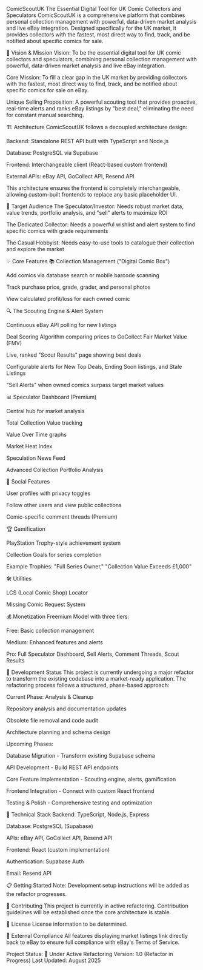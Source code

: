 ComicScoutUK
The Essential Digital Tool for UK Comic Collectors and Speculators
ComicScoutUK is a comprehensive platform that combines personal collection management with powerful, data-driven market analysis and live eBay integration. Designed specifically for the UK market, it provides collectors with the fastest, most direct way to find, track, and be notified about specific comics for sale.

🎯 Vision & Mission
Vision: To be the essential digital tool for UK comic collectors and speculators, combining personal collection management with powerful, data-driven market analysis and live eBay integration.

Core Mission: To fill a clear gap in the UK market by providing collectors with the fastest, most direct way to find, track, and be notified about specific comics for sale on eBay.

Unique Selling Proposition: A powerful scouting tool that provides proactive, real-time alerts and ranks eBay listings by "best deal," eliminating the need for constant manual searching.

🏗️ Architecture
ComicScoutUK follows a decoupled architecture design:

Backend: Standalone REST API built with TypeScript and Node.js

Database: PostgreSQL via Supabase

Frontend: Interchangeable client (React-based custom frontend)

External APIs: eBay API, GoCollect API, Resend API

This architecture ensures the frontend is completely interchangeable, allowing custom-built frontends to replace any basic placeholder UI.

🎯 Target Audience
The Speculator/Investor: Needs robust market data, value trends, portfolio analysis, and "sell" alerts to maximize ROI

The Dedicated Collector: Needs a powerful wishlist and alert system to find specific comics with grade requirements

The Casual Hobbyist: Needs easy-to-use tools to catalogue their collection and explore the market

✨ Core Features
📚 Collection Management ("Digital Comic Box")

Add comics via database search or mobile barcode scanning

Track purchase price, grade, grader, and personal photos

View calculated profit/loss for each owned comic

🔍 The Scouting Engine & Alert System

Continuous eBay API polling for new listings

Deal Scoring Algorithm comparing prices to GoCollect Fair Market Value (FMV)

Live, ranked "Scout Results" page showing best deals

Configurable alerts for New Top Deals, Ending Soon listings, and Stale Listings

"Sell Alerts" when owned comics surpass target market values

📊 Speculator Dashboard (Premium)

Central hub for market analysis

Total Collection Value tracking

Value Over Time graphs

Market Heat Index

Speculation News Feed

Advanced Collection Portfolio Analysis

👥 Social Features

User profiles with privacy toggles

Follow other users and view public collections

Comic-specific comment threads (Premium)

🏆 Gamification

PlayStation Trophy-style achievement system

Collection Goals for series completion

Example Trophies: "Full Series Owner," "Collection Value Exceeds £1,000"

🛠️ Utilities

LCS (Local Comic Shop) Locator

Missing Comic Request System

💰 Monetization
Freemium Model with three tiers:

Free: Basic collection management

Medium: Enhanced features and alerts

Pro: Full Speculator Dashboard, Sell Alerts, Comment Threads, Scout Results

🚀 Development Status
This project is currently undergoing a major refactor to transform the existing codebase into a market-ready application. The refactoring process follows a structured, phase-based approach:

Current Phase: Analysis & Cleanup

Repository analysis and documentation updates

Obsolete file removal and code audit

Architecture planning and schema design

Upcoming Phases:

Database Migration - Transform existing Supabase schema

API Development - Build REST API endpoints

Core Feature Implementation - Scouting engine, alerts, gamification

Frontend Integration - Connect with custom React frontend

Testing & Polish - Comprehensive testing and optimization

🔧 Technical Stack
Backend: TypeScript, Node.js, Express

Database: PostgreSQL (Supabase)

APIs: eBay API, GoCollect API, Resend API

Frontend: React (custom implementation)

Authentication: Supabase Auth

Email: Resend API

📋 Getting Started
Note: Development setup instructions will be added as the refactor progresses.

🤝 Contributing
This project is currently in active refactoring. Contribution guidelines will be established once the core architecture is stable.

📄 License
License information to be determined.

🔗 External Compliance
All features displaying market listings link directly back to eBay to ensure full compliance with eBay's Terms of Service.

Project Status: 🚧 Under Active Refactoring
Version: 1.0 (Refactor in Progress)
Last Updated: August 2025